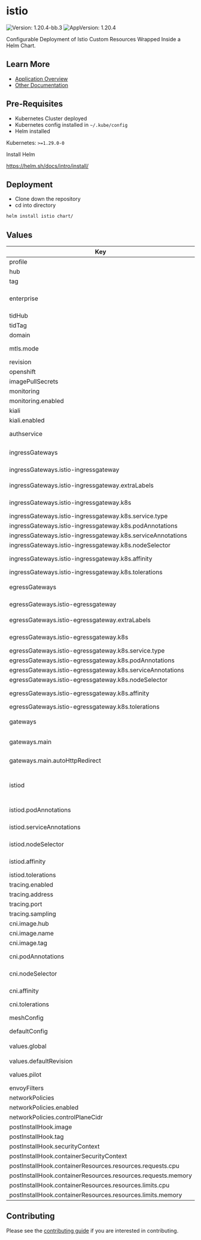 # istio

![Version: 1.20.4-bb.3](https://img.shields.io/badge/Version-1.20.4--bb.3-informational?style=flat-square) ![AppVersion: 1.20.4](https://img.shields.io/badge/AppVersion-1.20.4-informational?style=flat-square)

Configurable Deployment of Istio Custom Resources Wrapped Inside a Helm Chart.

## Learn More
* [Application Overview](docs/overview.md)
* [Other Documentation](docs/)

## Pre-Requisites

* Kubernetes Cluster deployed
* Kubernetes config installed in `~/.kube/config`
* Helm installed

Kubernetes: `>=1.29.0-0`

Install Helm

https://helm.sh/docs/intro/install/

## Deployment

* Clone down the repository
* cd into directory
```bash
helm install istio chart/
```

## Values

| Key | Type | Default | Description |
|-----|------|---------|-------------|
| profile | string | `"default"` | The istio profile to use |
| hub | string | `"registry1.dso.mil/ironbank/opensource/istio"` | The hub to use for all images, images are built as ".Values.hub/<component>:.Values.tag" |
| tag | string | `"1.20.4"` | The tag to use for all images |
| enterprise | bool | `false` | Tetrate Istio Distribution - Tetrate provides FIPs verified Istio and Envoy software and support, validated through the FIPs Boring Crypto module. Find out more from Tetrate - https://www.tetrate.io/tetrate-istio-subscription |
| tidHub | string | `"registry1.dso.mil/ironbank/tetrate/istio"` |  |
| tidTag | string | `"1.20.4-tetratefips-v0"` |  |
| domain | string | `"bigbang.dev"` | The domain to use for the default gateway |
| mtls.mode | string | `"STRICT"` | STRICT = Allow only mutual TLS traffic, PERMISSIVE = Allow both plain text and mutual TLS traffic |
| revision | string | `""` | Revision of the Istio control plane |
| openshift | bool | `false` | Openshift feature switch toggle |
| imagePullSecrets | list | `[]` | Pull secrets for images |
| monitoring | object | `{"enabled":false}` | Big Bang Monitoring interaction controls |
| monitoring.enabled | bool | `false` | Toggle monitoring on/off (controls networkPolicies) |
| kiali | object | `{"enabled":false}` | Big Bang Kiali interaction controls |
| kiali.enabled | bool | `false` | Toggle kiali on/off (controls networkPolicies) |
| authservice | object | `{"enabled":false}` | If authservice is enabled, it will be added to extension providers as an external authorization system. https://istio.io/latest/docs/tasks/security/authorization/authz-custom/ |
| ingressGateways | object | `{"istio-ingressgateway":{"enabled":true,"extraLabels":{},"k8s":{"affinity":{},"nodeSelector":{},"podAnnotations":{},"resources":{},"service":{"type":"LoadBalancer"},"serviceAnnotations":{},"tolerations":[]}}}` | Ingress gateways, The following items are automatically set for every ingress gateway: - label: "app: {name of ingress gateway}" |
| ingressGateways.istio-ingressgateway | object | `{"enabled":true,"extraLabels":{},"k8s":{"affinity":{},"nodeSelector":{},"podAnnotations":{},"resources":{},"service":{"type":"LoadBalancer"},"serviceAnnotations":{},"tolerations":[]}}` | This key becomes the name of the ingressGateway |
| ingressGateways.istio-ingressgateway.extraLabels | object | `{}` | Labels to use for selecting the ingress gateway from the service Automatic labels: 'app: {ingress gateway name}' and `istio: ingressgateway` |
| ingressGateways.istio-ingressgateway.k8s | object | `{"affinity":{},"nodeSelector":{},"podAnnotations":{},"resources":{},"service":{"type":"LoadBalancer"},"serviceAnnotations":{},"tolerations":[]}` | Set any value from https://istio.io/latest/docs/reference/config/istio.operator.v1alpha1/#KubernetesResourcesSpec |
| ingressGateways.istio-ingressgateway.k8s.service.type | string | `"LoadBalancer"` | "LoadBalancer" or "NodePort" |
| ingressGateways.istio-ingressgateway.k8s.podAnnotations | object | `{}` | https://kubernetes.io/docs/concepts/overview/working-with-objects/annotations/ |
| ingressGateways.istio-ingressgateway.k8s.serviceAnnotations | object | `{}` | https://kubernetes.io/docs/concepts/overview/working-with-objects/annotations/ |
| ingressGateways.istio-ingressgateway.k8s.nodeSelector | object | `{}` | https://kubernetes.io/docs/concepts/configuration/assign-pod-node/#nodeselector |
| ingressGateways.istio-ingressgateway.k8s.affinity | object | `{}` | https://kubernetes.io/docs/concepts/scheduling-eviction/assign-pod-node/#affinity-and-anti-affinity |
| ingressGateways.istio-ingressgateway.k8s.tolerations | list | `[]` | https://kubernetes.io/docs/concepts/configuration/taint-and-toleration/ |
| egressGateways | object | `{"istio-egressgateway":{"enabled":false,"extraLabels":{},"k8s":{"affinity":{},"nodeSelector":{},"podAnnotations":{},"resources":{},"service":{"type":"LoadBalancer"},"serviceAnnotations":{},"tolerations":[]}}}` | Egress gateways, The following items are automatically set for every egress gateway: - label: "app: {name of egress gateway}" |
| egressGateways.istio-egressgateway | object | `{"enabled":false,"extraLabels":{},"k8s":{"affinity":{},"nodeSelector":{},"podAnnotations":{},"resources":{},"service":{"type":"LoadBalancer"},"serviceAnnotations":{},"tolerations":[]}}` | This key becomes the name of the egressGateway |
| egressGateways.istio-egressgateway.extraLabels | object | `{}` | Labels to use for selecting the egress gateway from the service Automatic labels: 'app: {egress gateway name}' and `istio: egressgateway` |
| egressGateways.istio-egressgateway.k8s | object | `{"affinity":{},"nodeSelector":{},"podAnnotations":{},"resources":{},"service":{"type":"LoadBalancer"},"serviceAnnotations":{},"tolerations":[]}` | Set any value from https://istio.io/latest/docs/reference/config/istio.operator.v1alpha1/#KubernetesResourcesSpec |
| egressGateways.istio-egressgateway.k8s.service.type | string | `"LoadBalancer"` | "LoadBalancer" or "NodePort" |
| egressGateways.istio-egressgateway.k8s.podAnnotations | object | `{}` | https://kubernetes.io/docs/concepts/overview/working-with-objects/annotations/ |
| egressGateways.istio-egressgateway.k8s.serviceAnnotations | object | `{}` | https://kubernetes.io/docs/concepts/overview/working-with-objects/annotations/ |
| egressGateways.istio-egressgateway.k8s.nodeSelector | object | `{}` | https://kubernetes.io/docs/concepts/configuration/assign-pod-node/#nodeselector |
| egressGateways.istio-egressgateway.k8s.affinity | object | `{}` | https://kubernetes.io/docs/concepts/scheduling-eviction/assign-pod-node/#affinity-and-anti-affinity |
| egressGateways.istio-egressgateway.k8s.tolerations | list | `[]` | https://kubernetes.io/docs/concepts/configuration/taint-and-toleration/ |
| gateways | object | `{"main":{"autoHttpRedirect":{"enabled":true},"selector":{"app":"istio-ingressgateway"},"servers":[{"hosts":["*.{{ .Values.domain }}"],"port":{"name":"https","number":8443,"protocol":"HTTPS"},"tls":{"credentialName":"wildcard-cert","mode":"SIMPLE"}}]}}` | See https://istio.io/latest/docs/reference/config/networking/gateway/#Gateway for spec |
| gateways.main | object | `{"autoHttpRedirect":{"enabled":true},"selector":{"app":"istio-ingressgateway"},"servers":[{"hosts":["*.{{ .Values.domain }}"],"port":{"name":"https","number":8443,"protocol":"HTTPS"},"tls":{"credentialName":"wildcard-cert","mode":"SIMPLE"}}]}` | This key becomes the name of the gateway |
| gateways.main.autoHttpRedirect | object | `{"enabled":true}` | Controls default HTTP/8080 server entry with HTTP to HTTPS Redirect. Must add in HTTP server config if disabling. |
| istiod | object | `{"affinity":{},"env":[],"hpaSpec":{"maxReplicas":3,"metrics":[{"resource":{"name":"cpu","target":{"averageUtilization":60,"type":"Utilization"}},"type":"Resource"}],"minReplicas":1},"nodeSelector":{},"podAnnotations":{},"replicaCount":1,"resources":{"limits":{"cpu":"500m","memory":"2Gi"},"requests":{"cpu":"500m","memory":"2Gi"}},"serviceAnnotations":{},"strategy":{},"tolerations":[]}` | istiod / pilot configuration |
| istiod.podAnnotations | object | `{}` | k8s pod annotations. https://kubernetes.io/docs/concepts/overview/working-with-objects/annotations/ |
| istiod.serviceAnnotations | object | `{}` | k8s service annotations. https://kubernetes.io/docs/concepts/overview/working-with-objects/annotations/ |
| istiod.nodeSelector | object | `{}` | k8s nodeSelector. https://kubernetes.io/docs/concepts/configuration/assign-pod-node/#nodeselector |
| istiod.affinity | object | `{}` | k8s affinity / anti-affinity. https://kubernetes.io/docs/concepts/scheduling-eviction/assign-pod-node/#affinity-and-anti-affinity |
| istiod.tolerations | list | `[]` | k8s toleration https://kubernetes.io/docs/concepts/configuration/taint-and-toleration/ |
| tracing.enabled | bool | `false` |  |
| tracing.address | string | `"jaeger-collector.jaeger.svc"` |  |
| tracing.port | int | `9411` |  |
| tracing.sampling | int | `10` | percent of traces to send to jaeger |
| cni.image.hub | string | `"registry1.dso.mil/ironbank/opensource/istio"` |  |
| cni.image.name | string | `"install-cni"` |  |
| cni.image.tag | string | `"1.20.4"` |  |
| cni.podAnnotations | object | `{}` | k8s pod annotations. https://kubernetes.io/docs/concepts/overview/working-with-objects/annotations/ |
| cni.nodeSelector | object | `{}` | k8s nodeSelector. https://kubernetes.io/docs/concepts/configuration/assign-pod-node/#nodeselector |
| cni.affinity | object | `{}` | k8s affinity / anti-affinity. https://kubernetes.io/docs/concepts/scheduling-eviction/assign-pod-node/#affinity-and-anti-affinity |
| cni.tolerations | list | `[]` | k8s toleration https://kubernetes.io/docs/concepts/configuration/taint-and-toleration/ |
| meshConfig | object | `{"meshMTLS":{"minProtocolVersion":"TLSV1_2"}}` | Global mesh-wide settings https://istio.io/latest/docs/reference/config/istio.mesh.v1alpha1/#MeshConfig |
| defaultConfig | object | `{}` | Default Proxy Config for the entire mesh (inserts under meshConfig in IstioOperator resource) |
| values.global | object | `{"proxy":{"resources":{"limits":{"cpu":"100m","memory":"256Mi"},"requests":{"cpu":"100m","memory":"256Mi"}}},"proxy_init":{"resources":{"limits":{"cpu":"100m","memory":"256Mi"},"requests":{"cpu":"100m","memory":"256Mi"}}}}` | Global IstioOperator values |
| values.defaultRevision | string | `"default"` | Set defaultRevision name, must be non-empty to deploy validating webhook |
| values.pilot | object | `{"env":{"ENABLE_NATIVE_SIDECARS":true}}` | Istio pilot values. https://github.com/istio/istio/blob/master/manifests/charts/istio-control/istio-discovery/values.yaml |
| envoyFilters | list | `[]` | Custom EnvoyFilters. https://istio.io/latest/docs/reference/config/networking/envoy-filter/ |
| networkPolicies | object | `{"additionalPolicies":[],"controlPlaneCidr":"0.0.0.0/0","enabled":false}` | Big Bang NetworkPolicy controls |
| networkPolicies.enabled | bool | `false` | Toggle ALL NetworkPolicies on/off |
| networkPolicies.controlPlaneCidr | string | `"0.0.0.0/0"` | See `kubectl cluster-info` and then resolve to IP |
| postInstallHook.image | string | `"registry1.dso.mil/ironbank/big-bang/base"` | Image used to run readiness check, requires `kubectl` |
| postInstallHook.tag | string | `"2.1.0"` |  |
| postInstallHook.securityContext | object | `{"fsGroup":1001,"runAsGroup":1001,"runAsNonRoot":true,"runAsUser":1001}` | Pod security context for readiness check |
| postInstallHook.containerSecurityContext | object | `{"capabilities":{"drop":["ALL"]}}` | Container security context for readiness check |
| postInstallHook.containerResources.resources.requests.cpu | string | `"100m"` |  |
| postInstallHook.containerResources.resources.requests.memory | string | `"256Mi"` |  |
| postInstallHook.containerResources.resources.limits.cpu | string | `"100m"` |  |
| postInstallHook.containerResources.resources.limits.memory | string | `"256Mi"` |  |

## Contributing

Please see the [contributing guide](./CONTRIBUTING.md) if you are interested in contributing.
